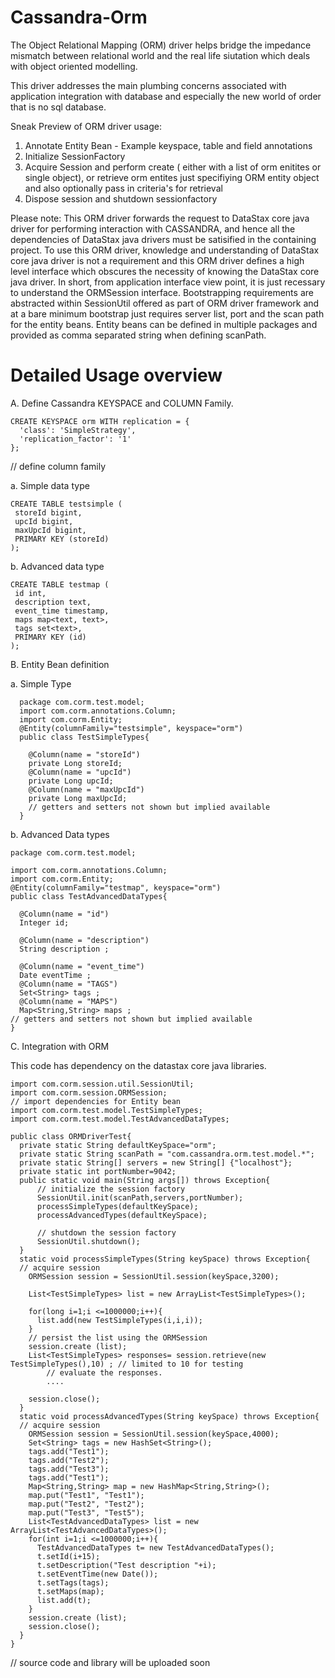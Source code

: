 Cassandra-Orm
=============

The Object Relational Mapping (ORM) driver helps bridge the impedance mismatch between relational world and the real life siutation which deals with object oriented modelling.

This driver addresses the main plumbing concerns associated with application integration with database and especially the new world of order that is no sql database.

Sneak Preview of ORM driver usage:

  1. Annotate Entity Bean - Example keyspace, table and field annotations
  2. Initialize SessionFactory
  3. Acquire Session and perform create ( either with a list of orm enitites or single object), or retrieve orm entites just   specifiying ORM entity object and also optionally pass in criteria's for retrieval
  4. Dispose session and shutdown sessionfactory

Please note: This ORM driver forwards the request to DataStax core java driver for performing interaction with CASSANDRA, and hence all the dependencies of DataStax java drivers must be satisified in the containing project. To use this ORM driver, knowledge and understanding of DataStax core java driver is not a requirement and this ORM driver defines a high level interface which obscures the necessity of knowing the DataStax core java driver. In short, from application interface view point, it is just recessary to understand the ORMSession interface. Bootstrapping requirements are abstracted within SessionUtil offered as part of ORM driver framework and at a bare minimum bootstrap just requires server list, port and the scan path for the entity beans. Entity beans can be defined in multiple packages and provided as comma separated string when defining scanPath.

Detailed Usage overview
=======================

A. Define Cassandra KEYSPACE and COLUMN Family.

    CREATE KEYSPACE orm WITH replication = {
      'class': 'SimpleStrategy',
      'replication_factor': '1'
    };

// define column family

  a. Simple data type

    CREATE TABLE testsimple (
     storeId bigint,
     upcId bigint,
     maxUpcId bigint,
     PRIMARY KEY (storeId)
    );

  b. Advanced data type

    CREATE TABLE testmap (
     id int,
     description text,
     event_time timestamp,
     maps map<text, text>,
     tags set<text>,
     PRIMARY KEY (id)
    );

B. Entity Bean definition

  a. Simple Type 
  
      package com.corm.test.model;
      import com.corm.annotations.Column;
      import com.corm.Entity;
      @Entity(columnFamily="testsimple", keyspace="orm")
      public class TestSimpleTypes{
      
        @Column(name = "storeId")
        private Long storeId;
        @Column(name = "upcId")
        private Long upcId;
        @Column(name = "maxUpcId")
        private Long maxUpcId;
        // getters and setters not shown but implied available
      }

  b. Advanced Data types

    package com.corm.test.model;
    
    import com.corm.annotations.Column;
    import com.corm.Entity;
    @Entity(columnFamily="testmap", keyspace="orm")
    public class TestAdvancedDataTypes{
    
      @Column(name = "id")
      Integer id;
      
      @Column(name = "description")
      String description ;
      
      @Column(name = "event_time")
      Date eventTime ;
      @Column(name = "TAGS")
      Set<String> tags ;
      @Column(name = "MAPS")
      Map<String,String> maps ;
    // getters and setters not shown but implied available
    }


C. Integration with ORM

 This code has dependency on the datastax core java libraries.

    import com.corm.session.util.SessionUtil;
    import com.corm.session.ORMSession;
    // import dependencies for Entity bean 
    import com.corm.test.model.TestSimpleTypes;
    import com.corm.test.model.TestAdvancedDataTypes;
    
    public class ORMDriverTest{
      private static String defaultKeySpace="orm";
      private static String scanPath = "com.cassandra.orm.test.model.*";
      private static String[] servers = new String[] {"localhost"};
      private static int portNumber=9042;
      public static void main(String args[]) throws Exception{
          // initialize the session factory
          SessionUtil.init(scanPath,servers,portNumber);
          processSimpleTypes(defaultKeySpace);
          processAdvancedTypes(defaultKeySpace);
         
          // shutdown the session factory
          SessionUtil.shutdown();
      }
      static void processSimpleTypes(String keySpace) throws Exception{
      // acquire session
        ORMSession session = SessionUtil.session(keySpace,3200);
        
        List<TestSimpleTypes> list = new ArrayList<TestSimpleTypes>();
        
        for(long i=1;i <=1000000;i++){
          list.add(new TestSimpleTypes(i,i,i));
        }
        // persist the list using the ORMSession
        session.create (list);
        List<TestSimpleTypes> responses= session.retrieve(new TestSimpleTypes(),10) ; // limited to 10 for testing
            // evaluate the responses.
            ....
            
        session.close();
      }
      static void processAdvancedTypes(String keySpace) throws Exception{
      // acquire session
        ORMSession session = SessionUtil.session(keySpace,4000);
        Set<String> tags = new HashSet<String>();
        tags.add("Test1");
        tags.add("Test2");
        tags.add("Test3");
        tags.add("Test1");
        Map<String,String> map = new HashMap<String,String>();
        map.put("Test1", "Test1");
        map.put("Test2", "Test2");
        map.put("Test3", "Test5");
        List<TestAdvancedDataTypes> list = new ArrayList<TestAdvancedDataTypes>();
        for(int i=1;i <=1000000;i++){
          TestAdvancedDataTypes t= new TestAdvancedDataTypes();
          t.setId(i+15);
          t.setDescription("Test description "+i);
          t.setEventTime(new Date());
          t.setTags(tags);
          t.setMaps(map);
          list.add(t);
        }
        session.create (list);
        session.close();
      }
    }

// source code and library will be uploaded soon
